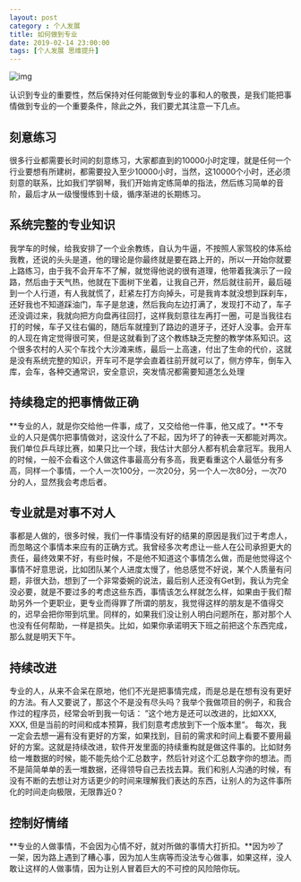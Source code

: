 ```yaml
---
layout: post
category : 个人发展
title: 如何做到专业
date: 2019-02-14 23:00:00
tags: [个人发展 思维提升]
---
```



![img](https://cdn.jsdelivr.net/gh/wangdeshui/blogpics@master/weixinlixiaolong.png)



认识到专业的重要性，然后保持对任何能做到专业的事和人的敬畏，是我们能把事情做到专业的一个重要条件，除此之外，我们要尤其注意一下几点。



## 刻意练习

很多行业都需要长时间的刻意练习，大家都直到的10000小时定理，就是任何一个行业要想有所建树，都需要投入至少10000小时，当然，这10000个小时，还必须刻意的联系，比如我们学钢琴，我们开始肯定练简单的指法，然后练习简单的音阶，最后才从一级慢慢练到十级，循序渐进的长期练习。

## 系统完整的专业知识

我学车的时候，给我安排了一个业余教练，自认为牛逼，不按照人家驾校的体系给我教，还说的头头是道，他的理论是你最终就是要在路上开的，所以一开始你就要上路练习，由于我不会开车不了解，就觉得他说的很有道理，他带着我演示了一段路，然后由于天气热，他就在下面树下坐着，让我自己开，然后就往前开，最后碰到一个人行道，有人我就慌了，赶紧左打方向掉头，可是我肯本就没想到踩刹车，还好我也不知道踩油门，车子是怠速，然后我向左边打满了，发现打不动了，车子还没调过来，我就向把方向盘再往回打，这样我刻意往左再打一圈，可是当我往右打的时候，车子又往右偏的，随后车就撞到了路边的道牙子，还好人没事。会开车的人现在肯定觉得很可笑，但是这就看到了这个教练缺乏完整的教学体系知识。这个很多农村的人买个车找个大沙滩来练，最后一上高速，付出了生命的代价，这就是没有系统完整的知识，开车可不是学会直着往前开就可以了，侧方停车，倒车入库，会车，各种交通常识，安全意识，突发情况都需要知道怎么处理

## 持续稳定的把事情做正确

**专业的人，就是你交给他一件事，成了，又交给他一件事，他又成了。**不专业的人只是偶尔把事情做对，这没什么了不起，因为坏了的钟表一天都能对两次。我们单位乒乓球比赛，如果只比一个球，我估计大部分人都有机会拿冠军。我用人的时候，一般不会看这个人做这件事最高分有多高，我更看重这个人最低分有多高，同样一个事情，一个人一次100分，一次20分，另一个人一次80分，一次70分的人，显然我会考虑后者。

## 专业就是对事不对人

事都是人做的，很多时候，我们一件事情没有好的结果的原因是我们过于考虑人，而忽略这个事情本来应有的正确方式。我曾经多次考虑让一些人在公司承担更大的责任，最终效果不好，有些时候，不是他不知道这个事情怎么做，而是他觉得这个事情不好意思说，比如团队某个人进度太慢了，他总感觉不好说，某个人质量有问题，非很大劲，想到了一个非常委婉的说法，最后别人还没有Get到，我认为完全没必要，就是不要过多的考虑这些东西，事情该怎么样就怎么样，如果由于我们帮助另外一个更职业，更专业而得罪了所谓的朋友，我觉得这样的朋友是不值得交的，迟早会把你带到坑里。同样的，如果我们没让别人明白问题所在，那对那个人也没有任何帮助，一样是损失。比如，如果你承诺明天下班之前把这个东西完成，那么就是明天下午。

## 持续改进

专业的人，从来不会呆在原地，他们不光是把事情完成，而是总是在想有没有更好的方法。有人又要说了，那这个不是没有尽头吗？我举个我做项目的例子，和我合作过的程序员，经常会听到我一句话： ”这个地方是还可以改进的，比如XXX, XXX, 但是当前的时间和成本预算，我们刻意考虑放到下一个版本里“。 每次，我一定会去想一遍有没有更好的方案，如果找到，目前的需求和时间上看要不要用最好的方案。这就是持续改进，软件开发里面的持续重构就是做这件事的。比如财务给一堆数据的时候，能不能先给个汇总数字，然后针对这个汇总数字你的想法。而不是简简单单的丢一堆数据，还得领导自己去找去算。我们和别人沟通的时候，有没有不断的去想让对方话更少的时间来理解我们表达的东西，让别人的为这件事所化的时间走向极限，无限靠近0？

## 控制好情绪

**专业的人做事情，不会因为心情不好，就对所做的事情大打折扣。**因为吵了一架，因为路上遇到了糟心事，因为加人生病等而没法专心做事，如果这样，没人敢让这样的人做事情，因为让别人冒着巨大的不可控的风险陪你玩。